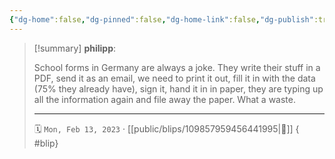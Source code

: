```yaml
---
{"dg-home":false,"dg-pinned":false,"dg-home-link":false,"dg-publish":true,"tags":["dgblip"],"disabled rules":["yaml-title","yaml-title-alias","file-name-heading"],"title":"philipp on mastodon @ 2023-02-13","created-date":"2023-02-13T14:43:50","id":109857959456442000,"updated-date":"2025-05-02T08:50:43","dg-path":"blips/109857959456441995.md","permalink":"/blips/109857959456441995/","dgPassFrontmatter":true}
---
```


> [!summary] **philipp**:
>
> School forms in Germany are always a joke. They write their stuff in a PDF, send it as an email, we need to print it out, fill it in with the data (75% they already have), sign it, hand it in in paper, they are typing up all the information again and file away the paper.
> What a waste.
> - - -
>
> 🗓️ `Mon, Feb 13, 2023` · [[public/blips/109857959456441995\|🔗]]
{ #blip}

